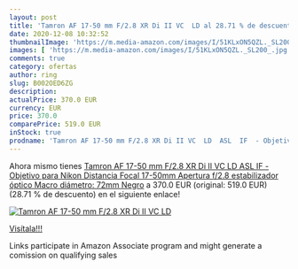 ```yaml
---
layout: post
title: 'Tamron AF 17-50 mm F/2.8 XR Di II VC  LD al 28.71 % de descuento'
date: 2020-12-08 10:32:52
thumbnailImage: 'https://m.media-amazon.com/images/I/51KLxON5QZL._SL200_.jpg'
images: [ 'https://m.media-amazon.com/images/I/51KLxON5QZL._SL200_.jpg' ]
comments: true
category: ofertas
author: ring
slug: B002OED6ZG
description:
actualPrice: 370.0 EUR
currency: EUR
price: 370.0
comparePrice: 519.0 EUR
inStock: true
prodname: 'Tamron AF 17-50 mm F/2.8 XR Di II VC  LD  ASL  IF  - Objetivo para Nikon  Distancia Focal 17-50mm  Apertura f/2.8  estabilizador óptico  Macro  diámetro: 72mm  Negro'
---
```


Ahora mismo tienes [Tamron AF 17-50 mm F/2.8 XR Di II VC  LD  ASL  IF  - Objetivo para Nikon  Distancia Focal 17-50mm  Apertura f/2.8  estabilizador óptico  Macro  diámetro: 72mm  Negro](https://www.amazon.es/dp/B002OED6ZG/?tag=tolees-21) a 370.0 EUR (original: 519.0 EUR) (28.71 %  de descuento) en el siguiente enlace!

[![Tamron AF 17-50 mm F/2.8 XR Di II VC  LD](https://m.media-amazon.com/images/I/51KLxON5QZL._SL200_.jpg)](https://www.amazon.es/dp/B002OED6ZG/?tag=tolees-21)

[Visítala!!!](https://www.amazon.es/dp/B002OED6ZG/?tag=tolees-21)

Links participate in Amazon Associate program and might generate a comission on qualifying sales

